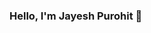 ### Hello, I'm Jayesh Purohit 👋

<!--
**jayeshtechextensor/jayeshtechextensor** is a ✨ _special_ ✨ repository because its `README.md` (this file) appears on your GitHub profile.

Here are some ideas to get you started:
1111111
- 🔭 I’m currently working on ...
- 🌱 I’m currently learning ...
- 👯 I’m looking to collaborate on ...
- 🤔 I’m looking for help with ...
- 💬 Ask me about ...
- 📫 How to reach me: ...
- 😄 Pronouns: ...
- ⚡ Fun fact: ...
-->
